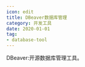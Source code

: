 ```yaml
---
icon: edit
title: DBeaver数据库管理
category: 开发工具
date: 2020-01-01
tag:
- database-tool
---
```


DBeaver:开源数据库管理工具。
